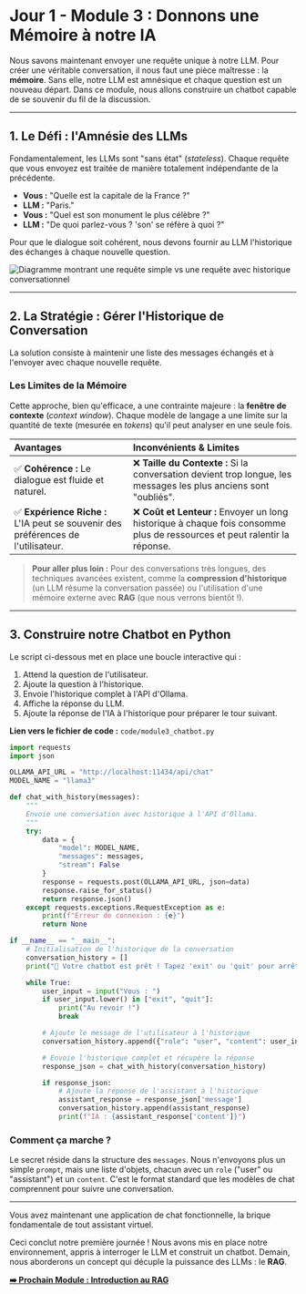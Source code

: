 # Jour 1 - Module 3 : Donnons une Mémoire à notre IA

Nous savons maintenant envoyer une requête unique à notre LLM. Pour créer une véritable conversation, il nous faut une pièce maîtresse : la **mémoire**. Sans elle, notre LLM est amnésique et chaque question est un nouveau départ. Dans ce module, nous allons construire un chatbot capable de se souvenir du fil de la discussion.

---

## 1. Le Défi : l'Amnésie des LLMs

Fondamentalement, les LLMs sont "sans état" (*stateless*). Chaque requête que vous envoyez est traitée de manière totalement indépendante de la précédente.

* **Vous :** "Quelle est la capitale de la France ?"
* **LLM :** "Paris."
* **Vous :** "Quel est son monument le plus célèbre ?"
* **LLM :** "De quoi parlez-vous ? 'son' se réfère à quoi ?"

Pour que le dialogue soit cohérent, nous devons fournir au LLM l'historique des échanges à chaque nouvelle question.

![Diagramme montrant une requête simple vs une requête avec historique conversationnel](https://i.imgur.com/x5bJdJd.png)

---

## 2. La Stratégie : Gérer l'Historique de Conversation

La solution consiste à maintenir une liste des messages échangés et à l'envoyer avec chaque nouvelle requête.

### Les Limites de la Mémoire

Cette approche, bien qu'efficace, a une contrainte majeure : la **fenêtre de contexte** (*context window*). Chaque modèle de langage a une limite sur la quantité de texte (mesurée en *tokens*) qu'il peut analyser en une seule fois.

| Avantages | Inconvénients & Limites |
| :--- | :--- |
| ✅ **Cohérence :** Le dialogue est fluide et naturel. | ❌ **Taille du Contexte :** Si la conversation devient trop longue, les messages les plus anciens sont "oubliés". |
| ✅ **Expérience Riche :** L'IA peut se souvenir des préférences de l'utilisateur. | ❌ **Coût et Lenteur :** Envoyer un long historique à chaque fois consomme plus de ressources et peut ralentir la réponse. |

> **Pour aller plus loin :** Pour des conversations très longues, des techniques avancées existent, comme la **compression d'historique** (un LLM résume la conversation passée) ou l'utilisation d'une mémoire externe avec **RAG** (que nous verrons bientôt !).

---

## 3. Construire notre Chatbot en Python

Le script ci-dessous met en place une boucle interactive qui :
1.  Attend la question de l'utilisateur.
2.  Ajoute la question à l'historique.
3.  Envoie l'historique complet à l'API d'Ollama.
4.  Affiche la réponse du LLM.
5.  Ajoute la réponse de l'IA à l'historique pour préparer le tour suivant.

**Lien vers le fichier de code :** `code/module3_chatbot.py`

```python
import requests
import json

OLLAMA_API_URL = "http://localhost:11434/api/chat"
MODEL_NAME = "llama3"

def chat_with_history(messages):
    """
    Envoie une conversation avec historique à l'API d'Ollama.
    """
    try:
        data = {
            "model": MODEL_NAME,
            "messages": messages,
            "stream": False
        }
        response = requests.post(OLLAMA_API_URL, json=data)
        response.raise_for_status()
        return response.json()
    except requests.exceptions.RequestException as e:
        print(f"Erreur de connexion : {e}")
        return None

if __name__ == "__main__":
    # Initialisation de l'historique de la conversation
    conversation_history = []
    print("🤖 Votre chatbot est prêt ! Tapez 'exit' ou 'quit' pour arrêter.")

    while True:
        user_input = input("Vous : ")
        if user_input.lower() in ["exit", "quit"]:
            print("Au revoir !")
            break

        # Ajoute le message de l'utilisateur à l'historique
        conversation_history.append({"role": "user", "content": user_input})

        # Envoie l'historique complet et récupère la réponse
        response_json = chat_with_history(conversation_history)

        if response_json:
            # Ajoute la réponse de l'assistant à l'historique
            assistant_response = response_json['message']
            conversation_history.append(assistant_response)
            print(f"IA : {assistant_response['content']}")
```

### Comment ça marche ?

Le secret réside dans la structure des `messages`. Nous n'envoyons plus un simple `prompt`, mais une liste d'objets, chacun avec un `role` ("user" ou "assistant") et un `content`. C'est le format standard que les modèles de chat comprennent pour suivre une conversation.

---

Vous avez maintenant une application de chat fonctionnelle, la brique fondamentale de tout assistant virtuel.

Ceci conclut notre première journée ! Nous avons mis en place notre environnement, appris à interroger le LLM et construit un chatbot. Demain, nous aborderons un concept qui décuple la puissance des LLMs : le **RAG**.

**[➡️ Prochain Module : Introduction au RAG](./04_introduction_rag.md)**